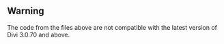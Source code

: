 ## Warning
The code from the files above are not compatible with the latest version of Divi 3.0.70 and above.
